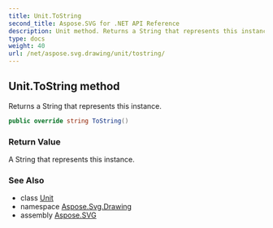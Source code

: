 ```yaml
---
title: Unit.ToString
second_title: Aspose.SVG for .NET API Reference
description: Unit method. Returns a String that represents this instance
type: docs
weight: 40
url: /net/aspose.svg.drawing/unit/tostring/
---
```

## Unit.ToString method

Returns a String that represents this instance.

```csharp
public override string ToString()
```

### Return Value

A String that represents this instance.

### See Also

* class [Unit](../)
* namespace [Aspose.Svg.Drawing](../../unit/)
* assembly [Aspose.SVG](../../../)
